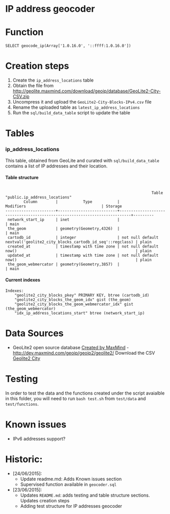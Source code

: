 IP address geocoder
===============

# Function

````
SELECT geocode_ip(Array['1.0.16.0', '::ffff:1.0.16.0'])
`````

# Creation steps
1. Create the `ip_address_locations` table
2. Obtain the file from http://geolite.maxmind.com/download/geoip/database/GeoLite2-City-CSV.zip
3. Uncompress it and upload the `GeoLite2-City-Blocks-IPv4.csv` file
4. Rename the uploaded table as `latest_ip_address_locations`
5. Run the `sql/build_data_table` script to update the table

# Tables

### ip_address_locations
This table, obtained from GeoLite and curated with `sql/build_data_table` contains a list of IP addresses and their location.

#### Table structure

````

                                                                Table "public.ip_address_locations"
        Column        |           Type           |                                 Modifiers                                 | Storage 
----------------------+--------------------------+---------------------------------------------------------------------------+---------
 network_start_ip     | inet                     |                                                                           | main    
 the_geom             | geometry(Geometry,4326)  |                                                                           | main    
 cartodb_id           | integer                  | not null default nextval('geolite2_city_blocks_cartodb_id_seq'::regclass) | plain   
 created_at           | timestamp with time zone | not null default now()                                                    | plain  
 updated_at           | timestamp with time zone | not null default now()                                                    | plain   
 the_geom_webmercator | geometry(Geometry,3857)  |                                                                           | main   
````

#### Current indexes

````
Indexes:
    "geolite2_city_blocks_pkey" PRIMARY KEY, btree (cartodb_id)
    "geolite2_city_blocks_the_geom_idx" gist (the_geom)
    "geolite2_city_blocks_the_geom_webmercator_idx" gist (the_geom_webmercator)
    "idx_ip_address_locations_start" btree (network_start_ip)
````

# Data Sources

* GeoLite2 open source database [Created by MaxMind](http://www.maxmind.com) - 
http://dev.maxmind.com/geoip/geoip2/geolite2/ 
    Download the CSV [Geolite2 City](http://geolite.maxmind.com/download/geoip/database/GeoLite2-City-CSV.zip)

# Testing
In order to test the data and the functions created under the script avaialble in this folder, you will need to run `bash test.sh` from `test/data` and `test/functions`.

# Known issues
* IPv6 addresses support? 

# Historic:
* [24/06/2015]: 
  * Update readme.md: Adds Known issues section
  * Supervised function available in `geocoder.sql`
* [23/06/2015]: 
  * Updates `README.md`: adds testing and table structure sections. Updates creation steps
  * Adding test structure for IP addresses geocoder


